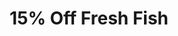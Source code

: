 ---
title: "15% Off Fresh Fish"
layout: AdvancedLayout
sections:
  - type: HeroSection
    variant: variant-d
    colors: colors-a
    width: "full"
    height: "auto"
    alignHoriz: "center"
    badge: "Code: 'salty'"
    title: "**15% Off** Fresh Fish"
    text: |-
      Use the promo code **salty** when you checkout from our online store to receieve 15% off your first order of fresh fish. We have the freshest stock of tuna, salmon and yellowfin offloaded at the docks every morning.
    feature:
      type: "ImageBlock"
      url: "https://source.unsplash.com/e9bho1OWGa0/640x360"
      altText: "Image alt text"
      caption: "Image caption"
  - type: CtaSection
    variant: variant-a
    colors: colors-a
    width: "full"
    height: "auto"
    alignHoriz: "center"
    title: "Browse our online store"
    actions:
      - type: Button
        label: Shop Online
        url: https://www.stackbit.com/
        style: primary
---